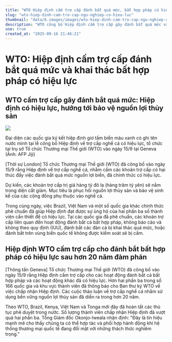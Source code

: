 ```yaml
---
title: "WTO Hiệp định cấm trợ cấp đánh bắt quá mức, bất hợp pháp có hiệu lực"
slug: "wto-hiep-dinh-cam-tro-cap-ngu-nghiep-co-hieu-luc"
thumbnail: "data/6.images/images/wto-hiep-dinh-cam-tro-cap-ngu-nghiep-co-hieu-luc.webp"
description: "WTO công bố Hiệp định cấm trợ cấp gây đánh bắt quá mức và khai thác bất hợp pháp đã có hiệu lực từ 15/9. Mục tiêu bảo vệ nguồn lợi biển, cộng đồng ngư dân, sau hơn 20 năm đàm phán."
use: true
created_at: "2025-09-16 21:46:21"
---
```


# WTO: Hiệp định cấm trợ cấp đánh bắt quá mức và khai thác bất hợp pháp có hiệu lực

## WTO cấm trợ cấp gây đánh bắt quá mức: Hiệp định có hiệu lực, hướng tới bảo vệ nguồn lợi thủy sản

![](/images/20250916-00000003-jij-000-7-view.webp)

Đại diện các quốc gia ký kết hiệp định giơ tấm biển màu xanh có ghi tên nước mình tại lễ công bố Hiệp định về trợ cấp nghề cá có hiệu lực, tổ chức tại trụ sở Tổ chức Thương mại Thế giới (WTO) vào ngày 15/9 tại Geneva (Ảnh: AFP Jiji)

[Thời sự London] Tổ chức Thương mại Thế giới (WTO) đã công bố vào ngày 15/9 rằng Hiệp định về trợ cấp nghề cá, nhằm cấm các khoản trợ cấp có hại thúc đẩy việc đánh bắt quá mức nguồn lợi biển, đã chính thức có hiệu lực.

Dự kiến, các khoản trợ cấp trị giá hàng tỷ đô la (hàng trăm tỷ yên) sẽ nằm trong diện cắt giảm. Mục tiêu là phục hồi nguồn lợi thủy sản và bảo vệ sinh kế của các cộng đồng phụ thuộc vào nghề cá.

Trong cùng ngày, việc Brazil, Việt Nam và một số quốc gia khác chính thức phê chuẩn đã giúp Hiệp định đạt được sự ủng hộ của hai phần ba số thành viên cần thiết để có hiệu lực. Tại các quốc gia đã phê chuẩn, các khoản trợ cấp liên quan đến hoạt động đánh bắt cá bất hợp pháp, không báo cáo và không theo quy định (IUU), đánh bắt các đàn cá bị khai thác quá mức, hoặc đánh bắt trên vùng biển quốc tế không được kiểm soát sẽ bị cấm.

## Hiệp định WTO cấm trợ cấp cho đánh bắt bất hợp pháp có hiệu lực sau hơn 20 năm đàm phán

[Thông tấn Geneva] Tổ chức Thương mại Thế giới (WTO) đã công bố vào ngày 15/9 rằng Hiệp định cấm trợ cấp cho các hoạt động đánh bắt cá bất hợp pháp và các hoạt động khác đã có hiệu lực. Hơn hai phần ba trong số 166 quốc gia và khu vực thành viên đã thông báo cho Ban thư ký WTO về việc chấp nhận Hiệp định. Các cuộc thảo luận về trợ cấp nghề cá nhằm sử dụng bền vững nguồn lợi thủy sản đã diễn ra trong hơn 20 năm.

Theo WTO, Brazil, Kenya, Việt Nam và Tonga mới đây đã hoàn tất các thủ tục phê duyệt trong nước. Số lượng thành viên chấp nhận Hiệp định đã vượt quá hai phần ba. Tổng Giám đốc Okonjo-Iweala nhận định: "Đây là tín hiệu mạnh mẽ cho thấy chúng ta có thể hợp tác và phối hợp hành động khi hệ thống thương mại quốc tế đang đối mặt với những thách thức nghiêm trọng."